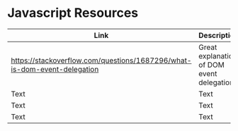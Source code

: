 # Javascript Resources


| Link | Description | Added by |
| -------- | -------- | -------- |
|   https://stackoverflow.com/questions/1687296/what-is-dom-event-delegation   | Great explanation of DOM event delegation      | @jokosanyang     |
| Text     | Text     | Text     |
| Text     | Text     | Text     |
| Text     | Text     | Text     |
